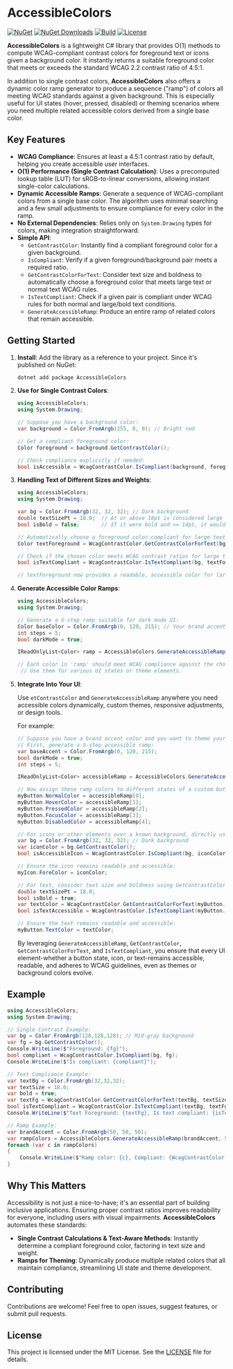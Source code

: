 # AccessibleColors

[![NuGet](https://img.shields.io/nuget/v/AccessibleColors.svg?label=NuGet)](https://www.nuget.org/packages/AccessibleColors/)
[![NuGet Downloads](https://img.shields.io/nuget/dt/AccessibleColors.svg)](https://www.nuget.org/packages/AccessibleColors/)
[![Build](https://github.com/willibrandon/AccessibleColors/actions/workflows/ci.yml/badge.svg)](https://github.com/willibrandon/AccessibleColors/actions/workflows/ci.yml)
[![License](https://img.shields.io/badge/license-MIT-blue.svg)](LICENSE)

**AccessibleColors** is a lightweight C# library that provides O(1) methods to compute WCAG-compliant contrast colors for foreground text or icons given a background color. It instantly returns a suitable foreground color that meets or exceeds the standard WCAG 2.2 contrast ratio of 4.5:1.

In addition to single contrast colors, **AccessibleColors** also offers a dynamic color ramp generator to produce a sequence ("ramp") of colors all meeting WCAG standards against a given background. This is especially useful for UI states (hover, pressed, disabled) or theming scenarios where you need multiple related accessible colors derived from a single base color.

## Key Features

- **WCAG Compliance**: Ensures at least a 4.5:1 contrast ratio by default, helping you create accessible user interfaces.
- **O(1) Performance (Single Contrast Calculation)**: Uses a precomputed lookup table (LUT) for sRGB-to-linear conversions, allowing instant single-color calculations.
- **Dynamic Accessible Ramps**: Generate a sequence of WCAG-compliant colors from a single base color. The algorithm uses minimal searching and a few small adjustments to ensure compliance for every color in the ramp.
- **No External Dependencies**: Relies only on `System.Drawing` types for colors, making integration straightforward.
- **Simple API**:
  - `GetContrastColor`: Instantly find a compliant foreground color for a given background.
  - `IsCompliant`: Verify if a given foreground/background pair meets a required ratio.
  - `GetContrastColorForText`: Consider text size and boldness to automatically choose a foreground color that meets large text or normal text WCAG rules.
  - `IsTextCompliant`: Check if a given pair is compliant under WCAG rules for both normal and large/bold text conditions.
  - `GenerateAccessibleRamp`: Produce an entire ramp of related colors that remain accessible.

## Getting Started

1. **Install**: Add the library as a reference to your project. Since it's published on NuGet:
   ```bash
   dotnet add package AccessibleColors
   ```

2. **Use for Single Contrast Colors**:
   ```csharp
   using AccessibleColors;
   using System.Drawing;

   // Suppose you have a background color:
   var background = Color.FromArgb(255, 0, 0); // Bright red

   // Get a compliant foreground color:
   Color foreground = background.GetContrastColor();
   
   // Check compliance explicitly if needed:
   bool isAccessible = WcagContrastColor.IsCompliant(background, foreground);
   ```

3. **Handling Text of Different Sizes and Weights**:
   ```csharp
   using AccessibleColors;
   using System.Drawing;

   var bg = Color.FromArgb(32, 32, 32); // Dark background
   double textSizePt = 18.0;  // At or above 18pt is considered large text by WCAG
   bool isBold = false;       // If it were bold and >= 14pt, it would also be treated as large text

   // Automatically choose a foreground color compliant for large text:
   Color textForeground = WcagContrastColor.GetContrastColorForText(bg, textSizePt, isBold);

   // Check if the chosen color meets WCAG contrast ratios for large text:
   bool isTextCompliant = WcagContrastColor.IsTextCompliant(bg, textForeground, textSizePt, isBold);

   // textForeground now provides a readable, accessible color for large text on the given background.
   ```

4. **Generate Accessible Color Ramps**:
   ```csharp
   using AccessibleColors;
   using System.Drawing;
   
   // Generate a 5-step ramp suitable for dark mode UI:
   Color baseColor = Color.FromArgb(0, 120, 215); // Your brand accent
   int steps = 5;
   bool darkMode = true;

   IReadOnlyList<Color> ramp = AccessibleColors.GenerateAccessibleRamp(baseColor, steps, darkMode);

   // Each color in 'ramp' should meet WCAG compliance against the chosen background.
    // Use them for various UI states or theme elements.
   ```

5. **Integrate Into Your UI**:

    Use `etContrastColor` and `GenerateAccessibleRamp` anywhere you need accessible colors dynamically, custom themes, responsive adjustments, or design tools.

    For example:
   ```csharp
   // Suppose you have a brand accent color and you want to theme your app's buttons for dark mode.
   // First, generate a 5-step accessible ramp:
   var baseAccent = Color.FromArgb(0, 120, 215);
   bool darkMode = true;
   int steps = 5;

   IReadOnlyList<Color> accessibleRamp = AccessibleColors.GenerateAccessibleRamp(baseAccent, steps, darkMode);

   // Now assign these ramp colors to different states of a custom button:
   myButton.NormalColor = accessibleRamp[0];
   myButton.HoverColor = accessibleRamp[1];
   myButton.PressedColor = accessibleRamp[2];
   myButton.FocusColor = accessibleRamp[3];
   myButton.DisabledColor = accessibleRamp[4];

   // For icons or other elements over a known background, directly use GetContrastColor:
   var bg = Color.FromArgb(32, 32, 32); // Dark background
   var iconColor = bg.GetContrastColor(); 
   bool isAccessibleIcon = WcagContrastColor.IsCompliant(bg, iconColor);

   // Ensure the icon remains readable and accessible:
   myIcon.ForeColor = iconColor;

   // For text, consider text size and boldness using GetContrastColorForText:
   double textSizePt = 18.0;
   bool isBold = true;
   var textColor = WcagContrastColor.GetContrastColorForText(myButton.NormalColor, textSizePt, isBold);
   bool isTextAccessible = WcagContrastColor.IsTextCompliant(myButton.NormalColor, textColor, textSizePt, isBold);

   // Ensure the text remains readable and accessible:
   myButton.TextColor = textColor;
   ```

   By leveraging `GenerateAccessibleRamp`, `GetContrastColor`, `GetContrastColorForText`, and `IsTextCompliant`, you ensure that every UI element-whether a button state, icon, or text-remains accessible, readable, and adheres to WCAG guidelines, even as themes or background colors evolve.

## Example

```csharp
using AccessibleColors;
using System.Drawing;

// Single Contrast Example:
var bg = Color.FromArgb(128,128,128); // Mid-gray background
var fg = bg.GetContrastColor();
Console.WriteLine($"Foreground: {fg}");
bool compliant = WcagContrastColor.IsCompliant(bg, fg);
Console.WriteLine($"Is compliant: {compliant}");

// Text Compliance Example:
var textBg = Color.FromArgb(32,32,32);
var textSize = 18.0;
var bold = true;
var textFg = WcagContrastColor.GetContrastColorForText(textBg, textSize, bold);
bool isTextCompliant = WcagContrastColor.IsTextCompliant(textBg, textFg, textSize, bold);
Console.WriteLine($"Text Foreground: {textFg}, Is text compliant: {isTextCompliant}");

// Ramp Example:
var brandAccent = Color.FromArgb(50, 50, 50);
var rampColors = AccessibleColors.GenerateAccessibleRamp(brandAccent, 5, darkMode: false);
foreach (var c in rampColors)
{
    Console.WriteLine($"Ramp color: {c}, Compliant: {WcagContrastColor.IsCompliant(Color.White, c)}");
}
```

## Why This Matters

Accessibility is not just a nice-to-have; it's an essential part of building inclusive applications. Ensuring proper contrast ratios improves readability for everyone, including users with visual impairments. **AccessibleColors** automates these standards:

- **Single Contrast Calculations & Text-Aware Methods**: Instantly determine a compliant foreground color, factoring in text size and weight.
- **Ramps for Theming**: Dynamically produce multiple related colors that all maintain compliance, streamlining UI state and theme development.

## Contributing

Contributions are welcome! Feel free to open issues, suggest features, or submit pull requests.

## License

This project is licensed under the MIT License. See the [LICENSE](https://github.com/willibrandon/AccessibleColors/blob/main/LICENSE) file for details.